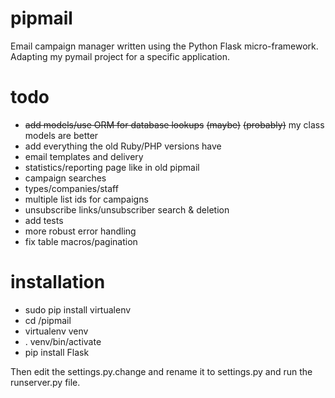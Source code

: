 pipmail
=======

Email campaign manager written using the Python Flask micro-framework.  Adapting my pymail project for a specific application.

todo
=======
- ~~add models/use ORM for database lookups~~  ~~(maybe)~~ ~~(probably)~~ my class models are better
- add everything the old Ruby/PHP versions have
- email templates and delivery
- statistics/reporting page like in old pipmail
- campaign searches
- types/companies/staff
- multiple list ids for campaigns
- unsubscribe links/unsubscriber search & deletion
- add tests
- more robust error handling
- fix table macros/pagination

installation
=======
- sudo pip install virtualenv
- cd /pipmail
- virtualenv venv
- . venv/bin/activate
- pip install Flask

Then edit the settings.py.change and rename it to settings.py and run the runserver.py file.
